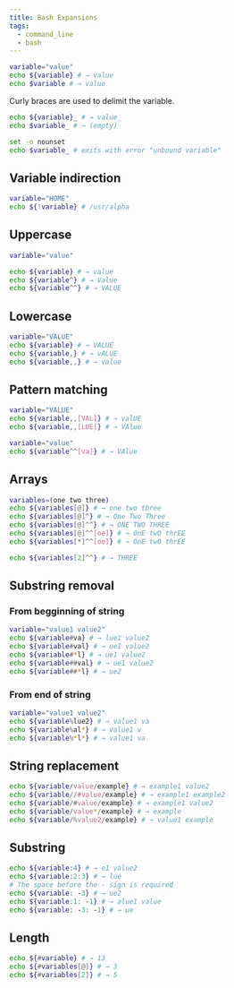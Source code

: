 ```yaml
---
title: Bash Expansions
tags:
  - command_line
  - bash
---
```

```bash
variable="value"
echo ${variable} # → value
echo $variable # → value
```

Curly braces are used to delimit the variable.

```bash
echo ${variable}_ # → value_
echo $variable_ # → (empty)

set -o nounset
echo $variable_ # exits with error "unbound variable"
```

## Variable indirection

```bash
variable="HOME"
echo ${!variable} # /usr/alpha
```

## Uppercase

```bash
variable="value"

echo ${variable} # → value
echo ${variable^} # → Value
echo ${variable^^} # → VALUE
```

## Lowercase

```bash
variable="VALUE"
echo ${variable} # → VALUE
echo ${variable,} # → vALUE
echo ${variable,,} # → value
```

## Pattern matching

```bash
variable="VALUE"
echo ${variable,,[VAL]} # → valUE
echo ${variable,,[LUE]} # → VAlue

variable="value"
echo ${variable^^[va]} # → VAlue
```

## Arrays

```bash
variables=(one two three)
echo ${variables[@]} # → one two three
echo ${variables[@]^} # → One Two Three
echo ${variables[@]^^} # → ONE TWO THREE
echo ${variables[@]^^[oe]} # → OnE twO thrEE
echo ${variables[*]^^[oe]} # → OnE twO thrEE

echo ${variables[2]^^} # → THREE
```

## Substring removal

### From begginning of string

```bash
variable="value1 value2"
echo ${variable#va} # → lue1 value2
echo ${variable#val} # → ue1 value2
echo ${variable#*l} # → ue1 value2
echo ${variable##val} # → ue1 value2
echo ${variable##*l} # → ue2
```

### From end of string

```bash
variable="value1 value2"
echo ${variable%lue2} # → value1 va
echo ${variable%al*} # → value1 v
echo ${variable%*l*} # → value1 va
```

## String replacement

```bash
echo ${variable/value/example} # → example1 value2
echo ${variable//#value/example} # → example1 example2
echo ${variable/#value/example} # → example1 value2
echo ${variable/value*/example} # → example
echo ${variable/%value2/example} # → value1 example
```

## Substring

```bash
echo ${variable:4} # → e1 value2
echo ${variable:2:3} # → lue
# The space before the - sign is required
echo ${variable: -3} # → ue2
echo ${variable:1: -1} # → alue1 value
echo ${variable: -3: -1} # → ue
```

## Length

```bash
echo ${#variable} # → 13
echo ${#variables[@]} # → 3
echo ${#variables[2]} # → 5
```

[^linuxConfig]: [Introduction to Bash Shell Parameter Expansions](https://linuxconfig.org/introduction-to-bash-shell-parameter-expansions)
